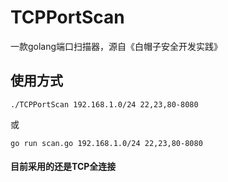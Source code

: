 # TCPPortScan
一款golang端口扫描器，源自《白帽子安全开发实践》

## 使用方式
```
./TCPPortScan 192.168.1.0/24 22,23,80-8080
```
或
```
go run scan.go 192.168.1.0/24 22,23,80-8080
```
#### 目前采用的还是TCP全连接